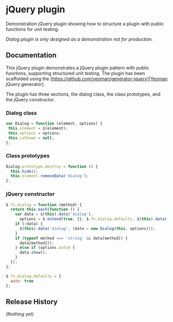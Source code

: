 # jQuery plugin

Demonstration jQuery plugin showing how to structure a plugin with public functions for unit testing.

_Dialog plugin is only designed as a demonstration not for production._

## Documentation

This jQuery plugin demonstrates a jQuery plugin pattern with public functions, supporting structured unit testing. The plugin has been scaffolded using the [https://github.com/yeoman/generator-jquery][Yeoman jQuery generator].

The plugin has three sections, the dialog class, the class prototypes, and the jQuery constructor.

### Dialog class 


```javascript
var Dialog = function (element, options) {
 this.element = $(element);
 this.options = options;
 this.isShown = null;
};
```
### Class prototypes

```javascript
Dialog.prototype.destroy = function () {
  this.hide();
  this.element.removeData('dialog');
};
```

###  jQuery constructor

```javascript
$.fn.dialog = function (method) {
  return this.each(function () {
    var data = $(this).data('dialog'),
      options = $.extend(true, {}, $.fn.dialog.defaults, $(this).data('dialog'), typeof method === 'object' && method);
    if (!data) {
      $(this).data('dialog', (data = new Dialog(this, options)));
    }
    if (typeof method === 'string' && data[method]) {
      data[method]();
    } else if (options.auto) {
      data.show();
    }
  });
};
```

```javascript
$.fn.dialog.defaults = {
  auto: true
}; 
```


## Release History
_(Nothing yet)_
